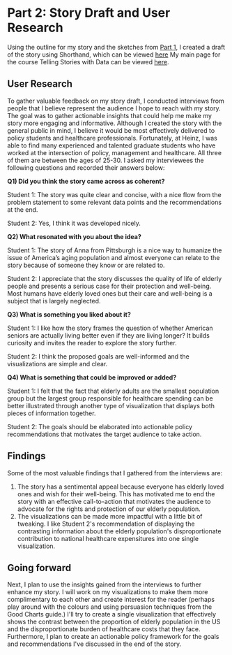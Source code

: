 # Part 2: Story Draft and User Research
Using the outline for my story and the sketches from [Part 1](https://fmisbah.github.io/TSwD-Final-Project/), I created a draft of the story using Shorthand, which can be viewed [here](https://carnegiemellon.shorthandstories.com/fmisbah/index.html)
My main page for the course Telling Stories with Data can be viewed [here](https://fmisbah.github.io/Telling-Stories-with-Data/).

## User Research
To gather valuable feedback on my story draft, I conducted interviews from people that I believe represent the audience I hope to reach with my story. The goal was to gather actionable insights that could help me make my story more engaging and informative. Although I created the story with the general public in mind, I believe it would be most effectively delivered to policy students and healthcare professionals. Fortunately, at Heinz, I was able to find many experienced and talented graduate students who have worked at the intersection of policy, management and healthcare. All three of them are between the ages of 25-30.
I asked my interviewees the following questions and recorded their answers below:

**Q1) Did you think the story came across as coherent?**

Student 1: The story was quite clear and concise, with a nice flow from the problem statement to some relevant data points and the recommendations at the end.

Student 2: Yes, I think it was developed nicely.

**Q2) What resonated with you about the idea?**

Student 1: The story of Anna from Pittsburgh is a nice way to humanize the issue of America’s aging population and almost everyone can relate to the story because of someone they know or are related to.

Student 2: I appreciate that the story discusses the quality of life of elderly people and presents a serious case for their protection and well-being. Most humans have elderly loved ones but their care and well-being is a subject that is largely neglected.

**Q3) What is something you liked about it?**

Student 1: I like how the story frames the question of whether American seniors are actually living better even if they are living longer? It builds curiosity and invites the reader to explore the story further.

Student 2: I think the proposed goals are well-informed and the visualizations are simple and clear.

**Q4) What is something that could be improved or added?** 

Student 1: I felt that the fact that elderly adults are the smallest population group but the largest group responsible for healthcare spending can be better illustrated through another type of visualization that displays both pieces of information together.

Student 2: The goals should be elaborated into actionable policy recommendations that motivates the target audience to take action.

## Findings
Some of the most valuable findings that I gathered from the interviews are:

1) The story has a sentimental appeal because everyone has elderly loved ones and wish for their well-being. This has motivated me to end the story with an effective call-to-action that motivates the audience to advocate for the rights and protection of our elderly population.
2) The visualizations can be made more impactful with a little bit of tweaking. I like Student 2's recommendation of displaying the contrasting information about the elderly population's disproportionate contribution to national healthcare expensitures into one single visualization.

## Going forward
Next, I plan to use the insights gained from the interviews to further enhance my story. I will work on my visualizations to make them more complimentary to each other and create interest for the reader (perhaps play around with the colours and using persuasion techniques from the Good Charts guide.)
I'll try to create a single visualization that effectively shows the contrast between the proportion of elderly population in the US and the disproportionate burden of healthcare costs that they face.
Furthermore, I plan to create an actionable policy framework for the goals and recommendations I've discussed in the end of the story.
